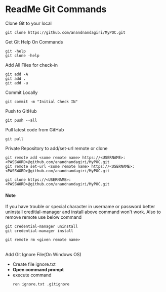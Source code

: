 # ReadMe Git Commands

Clone Git to your local
```
git clone https://github.com/anandnandagiri/MyPOC.git
```

Get Git Help On Commands
```
git -help
git clone -help
```


Add All Files for check-in
```
git add -A
git add .
git add -u
```

Commit Locally
```
git commit -m "Initial Check IN"
```

Push to GitHub
```
git push --all
```

Pull latest code from GitHub
```
git pull
```

Private Repository to add/set-url remote or clone
```
git remote add <some remote name> https://<USERNAME>:<PASSWORD>@github.com/anandnandagiri/MyPOC.git
git remote set-url <some remote name> https://<USERNAME>:<PASSWORD>@github.com/anandnandagiri/MyPOC.git

git clone https://<USERNAME>:<PASSWORD>@github.com/anandnandagiri/MyPOC.git
```
#### Note 
If you have trouble or special character in username or password better uninstall creditial-manager and install above command won't work.  Also to remove remote use below command
```
git credential-manager uninstall
git credential-manager install

git remote rm <given remote name>
```

 \
Add Git Ignore File(On Windows OS)
   * Create file ignore.txt
   * **Open command prompt** 
   * execute command
        ```
        ren ignore.txt .gitignore
        ```
